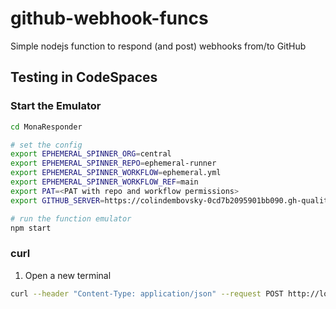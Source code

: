 # github-webhook-funcs
Simple nodejs function to respond (and post) webhooks from/to GitHub

## Testing in CodeSpaces

### Start the Emulator
```bash
cd MonaResponder

# set the config
export EPHEMERAL_SPINNER_ORG=central
export EPHEMERAL_SPINNER_REPO=ephemeral-runner
export EPHEMERAL_SPINNER_WORKFLOW=ephemeral.yml
export EPHEMERAL_SPINNER_WORKFLOW_REF=main
export PAT=<PAT with repo and workflow permissions>
export GITHUB_SERVER=https://colindembovsky-0cd7b2095901bb090.gh-quality.net

# run the function emulator
npm start
```

### curl
1. Open a new terminal
```bash
curl --header "Content-Type: application/json" --request POST http://localhost:7071/api/WorkflowJob -L --data "@test/workflow_job.json" -i
```